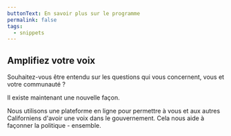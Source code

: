 ```yaml
---
buttonText: En savoir plus sur le programme
permalink: false
tags:
  - snippets
--- 
```

## Amplifiez votre voix

Souhaitez-vous être entendu sur les questions qui vous concernent, vous et votre communauté ?

Il existe maintenant une nouvelle façon.

Nous utilisons une plateforme en ligne pour permettre à vous et aux autres Californiens d'avoir une voix dans le gouvernement. Cela nous aide à façonner la politique - ensemble.